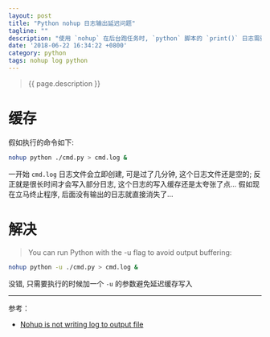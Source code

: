```yaml
---
layout: post
title: "Python nohup 日志输出延迟问题"
tagline: ""
description: "使用 `nohup` 在后台跑任务时, `python` 脚本的 `print()` 日志需要等待几分钟到十几分钟才能看到, 而且还是部分..."
date: '2018-06-22 16:34:22 +0800'
category: python
tags: nohup log python
---
```

> {{ page.description }}

# 缓存
假如执行的命令如下:
```bash
nohup python ./cmd.py > cmd.log &
```
一开始 `cmd.log` 日志文件会立即创建, 可是过了几分钟, 这个日志文件还是空的; 反正就是很长时间才会写入部分日志, 这个日志的写入缓存还是太夸张了点... 假如现在立马终止程序, 后面没有输出的日志就直接消失了... 

# 解决
> You can run Python with the -u flag to avoid output buffering:
```bash
nohup python -u ./cmd.py > cmd.log &
```

没错, 只需要执行的时候加一个 `-u` 的参数避免延迟缓存写入

---
参考：
- [Nohup is not writing log to output file](https://stackoverflow.com/questions/12919980/nohup-is-not-writing-log-to-output-file)

